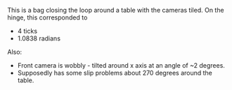
This is a bag closing the loop around a table with the cameras tiled. On the hinge, this corresponded to

* 4 ticks
* 1.0838 radians

Also:

* Front camera is wobbly - tilted around x axis at an angle of ~2 degrees.
* Supposedly has some slip problems about 270 degrees around the table.

